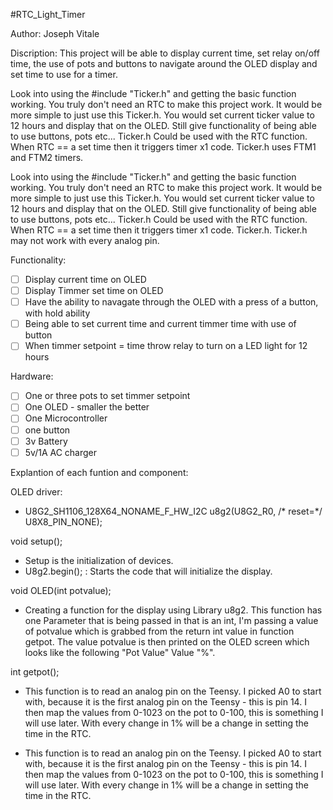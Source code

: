 #RTC_Light_Timer

Author: Joseph Vitale

Discription: This project will be able to display current time, set relay on/off time, the use of pots and buttons to navigate around the OLED display and set time to use for a timer.

Look into using the #include "Ticker.h" and getting the basic function working. You truly don't need an RTC to make this project work. It would be more simple to just use this Ticker.h. You would set current ticker value to 12 hours and display that on the OLED. Still give functionality of being able to use buttons, pots etc... Ticker.h Could be used with the RTC function. When RTC == a set time then it triggers timer x1 code. Ticker.h uses FTM1 and FTM2 timers.


Look into using the #include "Ticker.h" and getting the basic function working. You truly don't need an RTC to make this project work. It would be more simple to just use this Ticker.h. You would set current ticker value to 12 hours and display that on the OLED. Still give functionality of being able to use buttons, pots etc... Ticker.h Could be used with the RTC function. When RTC == a set time then it triggers timer x1 code. Ticker.h. Ticker.h may not work with every analog pin. 


Functionality:
- [ ] Display current time on OLED
- [ ] Display Timmer set time on OLED
- [ ] Have the ability to navagate through the OLED with a press of a button, with hold ability
- [ ] Being able to set current time and current timmer time with use of button
- [ ] When timmer setpoint = time throw relay to turn on a LED light for 12 hours

Hardware:
- [ ] One or three pots to set timmer setpoint
- [ ] One OLED - smaller the better
- [ ] One Microcontroller
- [ ] one button
- [ ] 3v Battery
- [ ] 5v/1A AC charger

Explantion of each funtion and component:

OLED driver:
- U8G2_SH1106_128X64_NONAME_F_HW_I2C u8g2(U8G2_R0, /* reset=*/ U8X8_PIN_NONE);


void setup();
- Setup is the initialization of devices. 
- U8g2.begin(); : Starts the code that will initialize the display.

void OLED(int potvalue); 
- Creating a function for the display using Library u8g2. This function has one Parameter that is being passed in that is an int, I'm passing a value of potvalue which is grabbed from the return int value in function getpot. The value potvalue is then printed on the OLED screen which looks like the following "Pot Value" Value "%".

int getpot(); 

- This function is to read an analog pin on the Teensy. I picked A0 to start with, because it is the first analog pin on the Teensy - this is pin 14. I then map the values from 0-1023 on the pot to 0-100, this is something I will use later. With every change in 1% will be a change in setting the time in the RTC. 

- This function is to read an analog pin on the Teensy. I picked A0 to start with, because it is the first analog pin on the Teensy - this is pin 14. I then map the values from 0-1023 on the pot to 0-100, this is something I will use later. With every change in 1% will be a change in setting the time in the RTC. 

